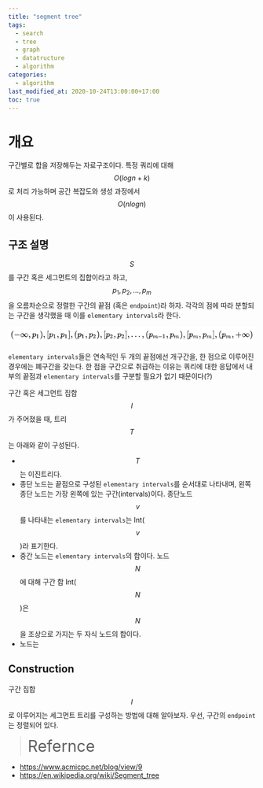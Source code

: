 ```yaml
---
title: "segment tree"
tags:
  - search
  - tree
  - graph
  - datatructure
  - algorithm
categories:
  - algorithm
last_modified_at: 2020-10-24T13:00:00+17:00
toc: true
---
```

<script type="text/javascript"
src="https://cdn.mathjax.org/mathjax/latest/MathJax.js?config=TeX-AMS_HTML">
</script>

# 개요

구간별로 합을 저장해두는 자료구조이다. 특정 쿼리에 대해 $$O(logn + k)$$로 처리 가능하며 공간 복잡도와 생성 과정에서 $$O(nlogn)$$이 사용된다.

## 구조 설명

$$S$$를 구간 혹은 세그먼트의 집합이라고 하고, $$p_1, p_2, ..., p_m$$을 오름차순으로 정렬한 구간의 끝점 (혹은 `endpoint`)라 하자.
각각의 점에 따라 분할되는 구간을 생각했을 때 이를 `elementary intervals`라 한다.

![이미지1](/assets/images/seg_tree_intervals.png)

`elementary intervals`들은 연속적인 두 개의 끝점에선 개구간을, 한 점으로 이루어진 경우에는 폐구간을 갖는다.
한 점을 구간으로 취급하는 이유는 쿼리에 대한 응답에서 내부의 끝점과 `elementary intervals`를 구분할 필요가 없기 때문이다(?)

구간 혹은 세그먼트 집합 $$I$$가 주어졌을 때, 트리 $$T$$는 아래와 같이 구성된다.

- $$T$$는 이진트리다.
- 종단 노드는 끝점으로 구성된 `elementary intervals`를 순서대로 나타내며, 왼쪽 종단 노드는 가장 왼쪽에 있는 구간(intervals)이다.
종단노드 $$v$$를 나타내는 `elementary intervals`는 Int($$v$$)라 표기한다.
- 중간 노드는 `elementary intervals`의 합이다. 노드 $$N$$에 대해 구간 합 Int($$N$$)은 $$N$$을 조상으로 가지는 두 자식 노드의 합이다.
- 노드는

## Construction

구간 집합 $$I$$로 이루어지는 세그먼트 트리를 구성하는 방법에 대해 알아보자.
우선, 구간의 `endpoint`는 정렬되어 있다.




><font size="6">Refernce</font>
- https://www.acmicpc.net/blog/view/9
- https://en.wikipedia.org/wiki/Segment_tree
